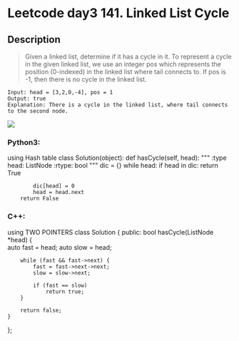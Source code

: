 # Leetcode day3  141. Linked List Cycle 
## Description

> Given a linked list, determine if it has a cycle in it.
> To represent a cycle in the given linked list, we use an integer pos which represents the position (0-indexed) in the linked list where tail connects to. If pos is -1, then there is no cycle in the linked list.


	Input: head = [3,2,0,-4], pos = 1
	Output: true
	Explanation: There is a cycle in the linked list, where tail connects to the second node.
![](%E5%B1%8F%E5%B9%95%E5%BF%AB%E7%85%A7%202019-04-02%2018.21.51.png)
### Python3:
using Hash table
class Solution(object):
    def hasCycle(self, head):
        """
        :type head: ListNode
        :rtype: bool
        """
        dic = {}
        while head:
            if head in dic:
                return True
        
            dic[head] = 0
            head = head.next
        return False

### C++:
using TWO POINTERS
class Solution {
public:
    bool hasCycle(ListNode *head) {        
        auto fast = head;
        auto slow = head;
        
        while (fast && fast->next) {
            fast = fast->next->next;
            slow = slow->next;
            
            if (fast == slow)
                return true;
        }
        
        return false;
    }
};
